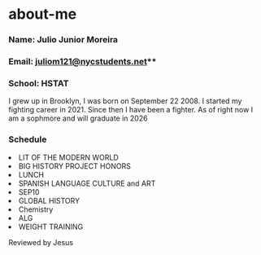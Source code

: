 # about-me

### Name: Julio Junior Moreira
### Email: juliom121@nycstudents.net**
### School: HSTAT
<p> I grew up in Brooklyn, I was born on September 22 2008. I started my fighting career in 2021. Since then I have been a fighter. As of right now I am a sophmore and will graduate in 2026 </p>

### Schedule
<li> LIT OF THE MODERN WORLD </li>
<li> BIG HISTORY PROJECT HONORS </li>
<li> LUNCH </li>
<li> SPANISH LANGUAGE CULTURE and ART </li>
<li> SEP10</li>
<li> GLOBAL HISTORY</li>
<li> Chemistry </li>
<li> ALG</li>
<li> WEIGHT TRAINING </li>

Reviewed by Jesus

